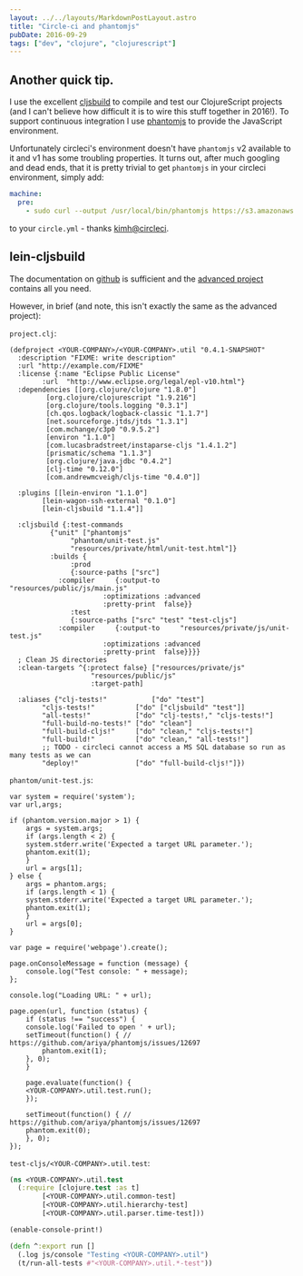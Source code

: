 ```yaml
---
layout: ../../layouts/MarkdownPostLayout.astro
title: "Circle-ci and phantomjs"
pubDate: 2016-09-29
tags: ["dev", "clojure", "clojurescript"]
---
```


## Another quick tip.

I use the excellent [cljsbuild](https://github.com/emezeske/lein-cljsbuild) to compile and test our ClojureScript projects (and I can't believe how difficult it is to wire this stuff together in 2016!).
To support continuous integration I use [phantomjs](http://phantomjs.org) to provide the JavaScript environment.

Unfortunately circleci's environment doesn't have `phantomjs` v2 available to it and v1 has some troubling properties. It turns out, after much googling and dead ends, that it is pretty trivial to get `phantomjs` in your circleci environment, simply add:

```yaml
machine:
  pre:
    - sudo curl --output /usr/local/bin/phantomjs https://s3.amazonaws.com/circle-downloads/phantomjs-2.1.1
```

to your `circle.yml` - thanks [kimh@circleci](https://discuss.circleci.com/t/add-phantomjs-2-1-1-to-the-platform/1755/3).

## lein-cljsbuild

The documentation on [github](https://github.com/emezeske/lein-cljsbuild/blob/master/doc/TESTING.md) is sufficient and the [advanced project](https://github.com/emezeske/lein-cljsbuild/tree/master/example-projects/advanced) contains all you need.

However, in brief (and note, this isn't exactly the same as the advanced project):

`project.clj`:

```nil
(defproject <YOUR-COMPANY>/<YOUR-COMPANY>.util "0.4.1-SNAPSHOT"
  :description "FIXME: write description"
  :url "http://example.com/FIXME"
  :license {:name "Eclipse Public License"
	    :url  "http://www.eclipse.org/legal/epl-v10.html"}
  :dependencies [[org.clojure/clojure "1.8.0"]
		 [org.clojure/clojurescript "1.9.216"]
		 [org.clojure/tools.logging "0.3.1"]
		 [ch.qos.logback/logback-classic "1.1.7"]
		 [net.sourceforge.jtds/jtds "1.3.1"]
		 [com.mchange/c3p0 "0.9.5.2"]
		 [environ "1.1.0"]
		 [com.lucasbradstreet/instaparse-cljs "1.4.1.2"]
		 [prismatic/schema "1.1.3"]
		 [org.clojure/java.jdbc "0.4.2"]
		 [clj-time "0.12.0"]
		 [com.andrewmcveigh/cljs-time "0.4.0"]]

  :plugins [[lein-environ "1.1.0"]
	    [lein-wagon-ssh-external "0.1.0"]
	    [lein-cljsbuild "1.1.4"]]

  :cljsbuild {:test-commands
	      {"unit" ["phantomjs"
		       "phantom/unit-test.js"
		       "resources/private/html/unit-test.html"]}
	      :builds {
		       :prod
		       {:source-paths ["src"]
			:compiler     {:output-to     "resources/public/js/main.js"
				       :optimizations :advanced
				       :pretty-print  false}}
		       :test
		       {:source-paths ["src" "test" "test-cljs"]
			:compiler     {:output-to     "resources/private/js/unit-test.js"
				       :optimizations :advanced
				       :pretty-print  false}}}}
  ; Clean JS directories
  :clean-targets ^{:protect false} ["resources/private/js"
				    "resources/public/js"
				    :target-path]

  :aliases {"clj-tests!"           ["do" "test"]
	    "cljs-tests!"          ["do" ["cljsbuild" "test"]]
	    "all-tests!"           ["do" "clj-tests!," "cljs-tests!"]
	    "full-build-no-tests!" ["do" "clean"]
	    "full-build-cljs!"     ["do" "clean," "cljs-tests!"]
	    "full-build!"          ["do" "clean," "all-tests!"]
	    ;; TODO - circleci cannot access a MS SQL database so run as many tests as we can
	    "deploy!"              ["do" "full-build-cljs!"]})
```

`phantom/unit-test.js`:

```nil
var system = require('system');
var url,args;

if (phantom.version.major > 1) {
    args = system.args;
    if (args.length < 2) {
	system.stderr.write('Expected a target URL parameter.');
	phantom.exit(1);
    }
    url = args[1];
} else {
    args = phantom.args;
    if (args.length < 1) {
	system.stderr.write('Expected a target URL parameter.');
	phantom.exit(1);
    }
    url = args[0];
}

var page = require('webpage').create();

page.onConsoleMessage = function (message) {
    console.log("Test console: " + message);
};

console.log("Loading URL: " + url);

page.open(url, function (status) {
    if (status !== "success") {
	console.log('Failed to open ' + url);
	setTimeout(function() { // https://github.com/ariya/phantomjs/issues/12697
	    phantom.exit(1);
	}, 0);
    }

    page.evaluate(function() {
	<YOUR-COMPANY>.util.test.run();
    });

    setTimeout(function() { // https://github.com/ariya/phantomjs/issues/12697
	phantom.exit(0);
    }, 0);
});
```

`test-cljs/<YOUR-COMPANY>.util.test`:

```clojure
(ns <YOUR-COMPANY>.util.test
  (:require [clojure.test :as t]
	    [<YOUR-COMPANY>.util.common-test]
	    [<YOUR-COMPANY>.util.hierarchy-test]
	    [<YOUR-COMPANY>.util.parser.time-test]))

(enable-console-print!)

(defn ^:export run []
  (.log js/console "Testing <YOUR-COMPANY>.util")
  (t/run-all-tests #"<YOUR-COMPANY>.util.*-test"))
```
